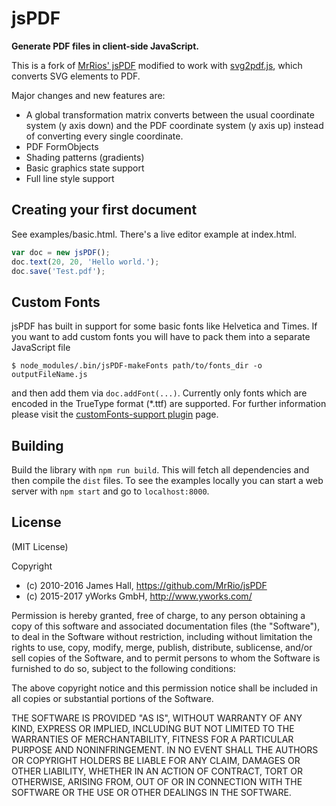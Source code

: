 # jsPDF

**Generate PDF files in client-side JavaScript.**

This is a fork of [MrRios' jsPDF](https://github.com/MrRio/jsPDF) modified to work with [svg2pdf.js](https://github.com/yWorks/svg2pdf.js), which converts SVG elements to PDF.

Major changes and new features are:

* A global transformation matrix converts between the usual coordinate system (y axis down) and the PDF coordinate system (y axis up) instead of converting every single coordinate.
* PDF FormObjects
* Shading patterns (gradients)
* Basic graphics state support
* Full line style support

## Creating your first document

See examples/basic.html. There's a live editor example at index.html.

```javascript
var doc = new jsPDF();
doc.text(20, 20, 'Hello world.');
doc.save('Test.pdf');
```

## Custom Fonts
jsPDF has built in support for some basic fonts like Helvetica and Times. If you want to add custom fonts you will have 
to pack them into a separate JavaScript file

```
$ node_modules/.bin/jsPDF-makeFonts path/to/fonts_dir -o outputFileName.js
```

and then add them via ```doc.addFont(...)```. Currently only fonts which are encoded in the TrueType format (*.ttf) 
are supported. For further information please visit the [customFonts-support plugin](https://github.com/sphilee/jsPDF-CustomFonts-support)
page.

## Building
Build the library with `npm run build`. This will fetch all dependencies and then compile the `dist` files. To see the examples locally you can start a web server with `npm start` and go to `localhost:8000`. 


## License

(MIT License)

Copyright 
 * (c) 2010-2016 James Hall, https://github.com/MrRio/jsPDF
 * (c) 2015-2017 yWorks GmbH, http://www.yworks.com/

Permission is hereby granted, free of charge, to any person obtaining
a copy of this software and associated documentation files (the
"Software"), to deal in the Software without restriction, including
without limitation the rights to use, copy, modify, merge, publish,
distribute, sublicense, and/or sell copies of the Software, and to
permit persons to whom the Software is furnished to do so, subject to
the following conditions:

The above copyright notice and this permission notice shall be
included in all copies or substantial portions of the Software.

THE SOFTWARE IS PROVIDED "AS IS", WITHOUT WARRANTY OF ANY KIND,
EXPRESS OR IMPLIED, INCLUDING BUT NOT LIMITED TO THE WARRANTIES OF
MERCHANTABILITY, FITNESS FOR A PARTICULAR PURPOSE AND
NONINFRINGEMENT. IN NO EVENT SHALL THE AUTHORS OR COPYRIGHT HOLDERS BE
LIABLE FOR ANY CLAIM, DAMAGES OR OTHER LIABILITY, WHETHER IN AN ACTION
OF CONTRACT, TORT OR OTHERWISE, ARISING FROM, OUT OF OR IN CONNECTION
WITH THE SOFTWARE OR THE USE OR OTHER DEALINGS IN THE SOFTWARE.
